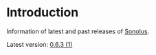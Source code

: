 # Introduction

Information of latest and past releases of [Sonolus](https://sonolus.com).

Latest version: [0.6.3 (1)](./versions/0.6.3_1.md)
